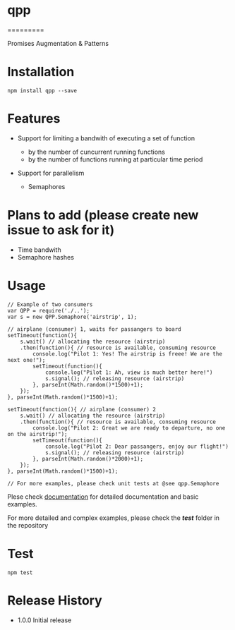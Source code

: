 # qpp

=========

Promises Augmentation &amp; Patterns

# Installation
	npm install qpp --save

# Features

* Support for limiting a bandwith of executing a set of function
	* by the number of cuncurrent running functions
	* by the number of functions running at particular time period

* Support for parallelism
	* Semaphores

# Plans to add (please create new issue to ask for it)
* Time bandwith
* Semaphore hashes

# Usage

```
// Example of two consumers
var QPP = require('./..');
var s = new QPP.Semaphore('airstrip', 1);

// airplane (consumer) 1, waits for passangers to board
setTimeout(function(){
	s.wait() // allocating the resource (airstrip)
	.then(function(){ // resource is available, consuming resource
		console.log("Pilot 1: Yes! The airstrip is freee! We are the next one!");
		setTimeout(function(){
			console.log("Pilot 1: Ah, view is much better here!")
			s.signal(); // releasing resource (airstrip)
		}, parseInt(Math.random()*1500)+1);
	});
}, parseInt(Math.random()*1500)+1);

setTimeout(function(){ // airplane (consumer) 2
	s.wait() // allocating the resource (airstrip)
	.then(function(){ // resource is available, consuming resource
		console.log("Pilot 2: Great we are ready to departure, no one on the airstrip!");
		setTimeout(function(){
			console.log("Pilot 2: Dear passangers, enjoy our flight!")
			s.signal(); // releasing resource (airstrip)
		}, parseInt(Math.random()*2000)+1);
	});
}, parseInt(Math.random()*1500)+1);

// For more examples, please check unit tests at @see qpp.Semaphore
```

Plese check [documentation](http://mprinc.github.io/qpp/ "QPP Documentation") for detailed documentation and basic examples.

For more detailed and complex examples, please check the ***test*** folder in the repository

# Test
	npm test

# Release History
* 1.0.0 Initial release